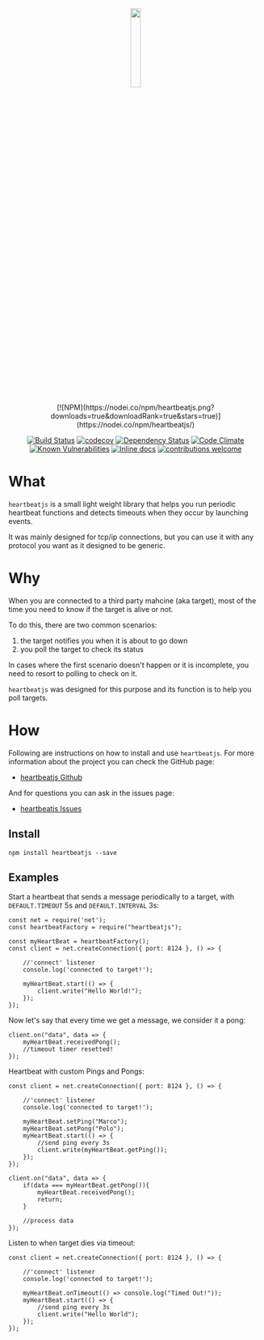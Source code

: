 <div align="center">
    <img src="https://raw.githubusercontent.com/Fl4m3Ph03n1x/heartbeatjs/master/logos/logo_no_wm.png" width="20%">
</div>

<div align="center">
[![NPM](https://nodei.co/npm/heartbeatjs.png?downloads=true&downloadRank=true&stars=true)](https://nodei.co/npm/heartbeatjs/)

[![Build Status](https://travis-ci.org/Fl4m3Ph03n1x/heartbeatjs.svg?branch=master)](https://travis-ci.org/Fl4m3Ph03n1x/heartbeatjs)
[![codecov](https://codecov.io/gh/Fl4m3Ph03n1x/heartbeatjs/branch/master/graph/badge.svg)](https://codecov.io/gh/Fl4m3Ph03n1x/heartbeatjs)
[![Dependency Status](https://www.versioneye.com/user/projects/5953ac7d6725bd004becfd23/badge.svg)](https://www.versioneye.com/user/projects/5953ac7d6725bd004becfd23)
[![Code Climate](https://codeclimate.com/github/Fl4m3Ph03n1x/heartbeatjs/badges/gpa.svg)](https://codeclimate.com/github/Fl4m3Ph03n1x/heartbeatjs)
[![Known Vulnerabilities](https://snyk.io/test/github/fl4m3ph03n1x/heartbeatjs/badge.svg)](https://snyk.io/test/github/fl4m3ph03n1x/heartbeatjs)
[![Inline docs](http://inch-ci.org/github/Fl4m3Ph03n1x/heartbeatjs.svg?branch=master)](http://inch-ci.org/github/Fl4m3Ph03n1x/heartbeatjs)
[![contributions welcome](https://img.shields.io/badge/contributions-welcome-brightgreen.svg?style=flat)](https://github.com/Fl4m3Ph03n1x/heartbeatjs/issues)
</div>


#   What

`heartbeatjs` is a small light weight library that helps you run periodic heartbeat functions and detects timeouts when they occur by launching events.

It was mainly designed for tcp/ip connections, but you can use it with any protocol you want as it designed to be generic.

#   Why

When you are connected to a third party mahcine (aka target), most of the time you need to know if the target is alive or not.

To do this, there are two common scenarios:

 1. the target notifies you when it is about to go down
 2. you poll the target to check its status

In cases where the first scenario doesn't happen or it is incomplete, you need to resort to polling to check on it.

`heartbeatjs` was designed for this purpose and its function is to help you poll targets.

#   How

Following are instructions on how to install and use `heartbeatjs`. For more information about the project you can check the GitHub page:

 - [heartbeatjs Github](https://github.com/Fl4m3Ph03n1x/heartbeatjs)

And for questions you can ask in the issues page:

 - [heartbeatjs Issues](https://github.com/Fl4m3Ph03n1x/heartbeatjs/issues)

## Install

    npm install heartbeatjs --save

##  Examples

Start a heartbeat that sends a message periodically to a target, with `DEFAULT.TIMEOUT` 5s and `DEFAULT.INTERVAL` 3s:

```
const net = require('net');
const heartbeatFactory = require("heartbeatjs");

const myHeartBeat = heartbeatFactory();
const client = net.createConnection({ port: 8124 }, () => {

    //'connect' listener
    console.log('connected to target!');

    myHeartBeat.start(() => {
        client.write("Hello World!");    
    });
});
```

Now let's say that every time we get a message, we consider it a pong:

```
client.on("data", data => {
    myHeartBeat.receivedPong();
    //timeout timer resetted!
});
```

Heartbeat with custom Pings and Pongs:

```
const client = net.createConnection({ port: 8124 }, () => {

    //'connect' listener
    console.log('connected to target!');

    myHeartBeat.setPing("Marco");
    myHeartBeat.setPong("Polo");
    myHeartBeat.start(() => {
        //send ping every 3s
        client.write(myHeartBeat.getPing());    
    });
});

client.on("data", data => {
    if(data === myHeartBeat.getPong()){
        myHeartBeat.receivedPong();
        return;
    }

    //process data                
});
```

Listen to when target dies via timeout:

```
const client = net.createConnection({ port: 8124 }, () => {

    //'connect' listener
    console.log('connected to target!');

    myHeartBeat.onTimeout(() => console.log("Timed Out!"));
    myHeartBeat.start(() => {
        //send ping every 3s
        client.write("Hello World");    
    });
});
```
